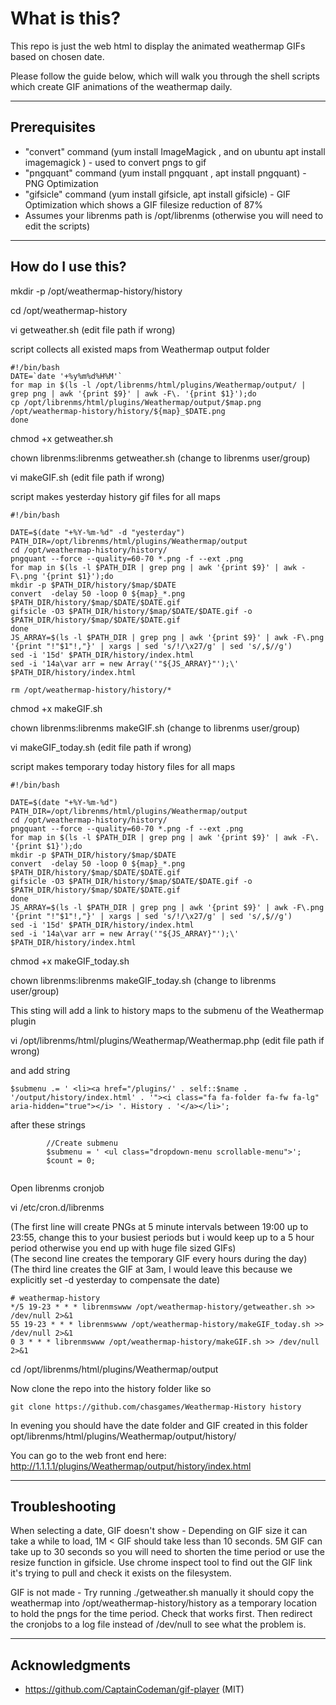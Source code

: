 # What is this?

This repo is just the web html to display the animated weathermap GIFs based on chosen date.

Please follow the guide below, which will walk you through the shell scripts which create GIF animations of the weathermap daily.

---

## Prerequisites
- "convert" command (yum install ImageMagick , and on ubuntu apt install imagemagick ) - used to convert pngs to gif
- "pngquant" command (yum install pngquant , apt install pngquant) - PNG Optimization
- "gifsicle" command (yum install gifsicle, apt install gifsicle) - GIF Optimization which shows a GIF filesize reduction of 87%
- Assumes your librenms path is /opt/librenms (otherwise you will need to edit the scripts)

---

##  How do I use this?

mkdir -p /opt/weathermap-history/history

cd /opt/weathermap-history

vi getweather.sh (edit file path if wrong)

script collects all existed maps from Weathermap output folder
```
#!/bin/bash
DATE=`date '+%y%m%d%H%M'`
for map in $(ls -l /opt/librenms/html/plugins/Weathermap/output/ | grep png | awk '{print $9}' | awk -F\. '{print $1}');do
cp /opt/librenms/html/plugins/Weathermap/output/$map.png /opt/weathermap-history/history/${map}_$DATE.png
done

```
chmod +x getweather.sh

chown librenms:librenms getweather.sh (change to librenms user/group)


vi makeGIF.sh (edit file path if wrong)

script makes yesterday history gif files for all maps 
```
#!/bin/bash

DATE=$(date "+%Y-%m-%d" -d "yesterday")
PATH_DIR=/opt/librenms/html/plugins/Weathermap/output
cd /opt/weathermap-history/history/
pngquant --force --quality=60-70 *.png -f --ext .png
for map in $(ls -l $PATH_DIR | grep png | awk '{print $9}' | awk -F\.png '{print $1}');do
mkdir -p $PATH_DIR/history/$map/$DATE
convert  -delay 50 -loop 0 ${map}_*.png $PATH_DIR/history/$map/$DATE/$DATE.gif
gifsicle -O3 $PATH_DIR/history/$map/$DATE/$DATE.gif -o $PATH_DIR/history/$map/$DATE/$DATE.gif
done
JS_ARRAY=$(ls -l $PATH_DIR | grep png | awk '{print $9}' | awk -F\.png '{print "!"$1"!,"}' | xargs | sed 's/!/\x27/g' | sed 's/,$//g')
sed -i '15d' $PATH_DIR/history/index.html
sed -i '14a\var arr = new Array('"${JS_ARRAY}"');\' $PATH_DIR/history/index.html

rm /opt/weathermap-history/history/*
```
chmod +x makeGIF.sh

chown librenms:librenms makeGIF.sh (change to librenms user/group)


vi makeGIF_today.sh (edit file path if wrong)

script makes temporary today history files for all maps 
```
#!/bin/bash

DATE=$(date "+%Y-%m-%d")
PATH_DIR=/opt/librenms/html/plugins/Weathermap/output
cd /opt/weathermap-history/history/
pngquant --force --quality=60-70 *.png -f --ext .png
for map in $(ls -l $PATH_DIR | grep png | awk '{print $9}' | awk -F\. '{print $1}');do
mkdir -p $PATH_DIR/history/$map/$DATE
convert  -delay 50 -loop 0 ${map}_*.png $PATH_DIR/history/$map/$DATE/$DATE.gif
gifsicle -O3 $PATH_DIR/history/$map/$DATE/$DATE.gif -o $PATH_DIR/history/$map/$DATE/$DATE.gif
done
JS_ARRAY=$(ls -l $PATH_DIR | grep png | awk '{print $9}' | awk -F\.png '{print "!"$1"!,"}' | xargs | sed 's/!/\x27/g' | sed 's/,$//g')
sed -i '15d' $PATH_DIR/history/index.html
sed -i '14a\var arr = new Array('"${JS_ARRAY}"');\' $PATH_DIR/history/index.html
```
chmod +x makeGIF_today.sh

chown librenms:librenms makeGIF_today.sh (change to librenms user/group)


This sting will add a link to history maps to the submenu of the Weathermap plugin

vi /opt/librenms/html/plugins/Weathermap/Weathermap.php (edit file path if wrong)

and add string 
```
$submenu .= ' <li><a href="/plugins/' . self::$name . '/output/history/index.html' . '"><i class="fa fa-folder fa-fw fa-lg" aria-hidden="true"></i> '. History . '</a></li>';
```
after these strings
```
        //Create submenu
        $submenu = ' <ul class="dropdown-menu scrollable-menu">';
        $count = 0;
        
```

Open librenms cronjob

vi /etc/cron.d/librenms

(The first line will create PNGs at 5 minute intervals between 19:00 up to 23:55, change this to your busiest periods but i would keep up to a 5 hour period otherwise you end up with huge file sized GIFs)  
(The second line creates the temporary GIF every hours during the day)
(The third line creates the GIF at 3am, I would leave this because we explicitly set -d yesterday to compensate the date)

```
# weathermap-history
*/5 19-23 * * * librenmswww /opt/weathermap-history/getweather.sh >> /dev/null 2>&1
55 19-23 * * * librenmswww /opt/weathermap-history/makeGIF_today.sh >> /dev/null 2>&1
0 3 * * * librenmswww /opt/weathermap-history/makeGIF.sh >> /dev/null 2>&1
```

cd /opt/librenms/html/plugins/Weathermap/output


Now clone the repo into the history folder like so
```
git clone https://github.com/chasgames/Weathermap-History history
```

In evening you should have the date folder and GIF created in this folder opt/librenms/html/plugins/Weathermap/output/history/

You can go to the web front end here:
http://1.1.1.1/plugins/Weathermap/output/history/index.html

---

##  Troubleshooting

When selecting a date, GIF doesn't show -
Depending on GIF size it can take a while to load, 1M < GIF should take less than 10 seconds. 5M GIF can take up to 30 seconds so you will need to shorten the time period or use the resize function in gifsicle. Use chrome inspect tool to find out the GIF link it's trying to pull and check it exists on the filesystem.

GIF is not made -
Try running ./getweather.sh manually it should copy the weathermap into /opt/weathermap-history/history as a temporary location to hold the pngs for the time period. Check that works first. Then redirect the cronjobs to a log file instead of /dev/null to see what the problem is.


---

##  Acknowledgments
- https://github.com/CaptainCodeman/gif-player (MIT)
